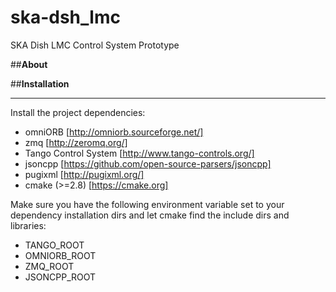 # ska-dsh_lmc
SKA Dish LMC Control System Prototype

##**About**  

##**Installation**  
___
Install the project dependencies:  
*	omniORB [http://omniorb.sourceforge.net/]  
* zmq [http://zeromq.org/]  
* Tango Control System [http://www.tango-controls.org/]  
* jsoncpp  [https://github.com/open-source-parsers/jsoncpp]  
* pugixml [http://pugixml.org/]  
* cmake (>=2.8) [https://cmake.org]  
  
Make sure you have the following environment variable set to your dependency installation dirs and let cmake find the include dirs and libraries:  
* TANGO_ROOT  
* OMNIORB_ROOT  
* ZMQ_ROOT  
* JSONCPP_ROOT  
  
